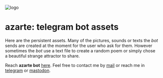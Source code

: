 ![logo](https://gitlab.com/azarte/azarte.gitlab.io/-/raw/master/public/assets/img/logo_64.png)

# azarte: telegram bot assets

Here are the persistent assets. Many of the pictures, sounds or texts the *bot* sends are created
at the moment for the user who ask for them. However sometimes the *bot* use a text file to create
a random poem or simply chose a beautiful strange attractor to share.  

Reach **azarte bot** [here](https://t.me/azarte_bot).
Feel free to contact me by [mail](mailto:rodrigovalla@protonmail.ch) or reach me in
[telegram](https://t.me/rvalla) or [mastodon](https://fosstodon.org/@rvalla).
